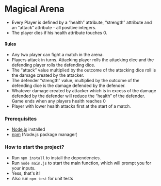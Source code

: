 # Magical Arena

- Every Player is defined by a “health” attribute, “strength” attribute and an “attack” attribute - all positive integers. 
- The player dies if his health attribute touches 0. 

#### Rules
- Any two player can fight a match in the arena. 
- Players attack in turns. Attacking player rolls the attacking dice and the defending player rolls the defending dice. 
- The “attack”  value multiplied by the outcome of the  attacking dice roll is the damage created by the attacker.
- The defender “strength” value, multiplied by the outcome of the defending dice is the damage defended by the defender.
- Whatever damage created by attacker which is in excess of the damage defended by the defender will reduce the “health” of the defender. Game ends when any players health reaches 0
- Player with lower health attacks first at the start of a match. 

### Prerequisites

- [Node.js](https://nodejs.org/) installed
- [npm](https://www.npmjs.com/) (Node.js package manager)


### How to start the project?
- Run `npm install` to install the dependencies.
- Run `node main.js` to start the main function, which will prompt you for your inputs.
- Yess, that's it!
- Also run `npm test` for unit tests
